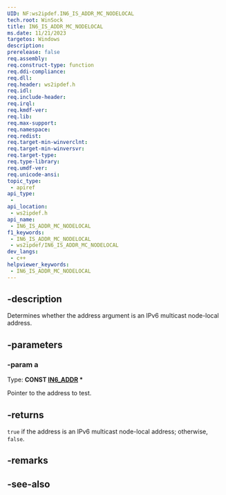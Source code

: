 ```yaml
---
UID: NF:ws2ipdef.IN6_IS_ADDR_MC_NODELOCAL
tech.root: WinSock
title: IN6_IS_ADDR_MC_NODELOCAL
ms.date: 11/21/2023
targetos: Windows
description: 
prerelease: false
req.assembly: 
req.construct-type: function
req.ddi-compliance: 
req.dll: 
req.header: ws2ipdef.h
req.idl: 
req.include-header: 
req.irql: 
req.kmdf-ver: 
req.lib: 
req.max-support: 
req.namespace: 
req.redist: 
req.target-min-winverclnt: 
req.target-min-winversvr: 
req.target-type: 
req.type-library: 
req.umdf-ver: 
req.unicode-ansi: 
topic_type:
 - apiref
api_type:
 - 
api_location:
 - ws2ipdef.h
api_name:
 - IN6_IS_ADDR_MC_NODELOCAL
f1_keywords:
 - IN6_IS_ADDR_MC_NODELOCAL
 - ws2ipdef/IN6_IS_ADDR_MC_NODELOCAL
dev_langs:
 - c++
helpviewer_keywords:
 - IN6_IS_ADDR_MC_NODELOCAL
---
```


## -description

Determines whether the address argument is an IPv6 multicast node-local address.

## -parameters

### -param a

Type: **CONST [IN6_ADDR](/windows/win32/api/in6addr/ns-in6addr-in6_addr) \***

Pointer to the address to test.

## -returns

`true` if the address is an IPv6 multicast node-local address; otherwise, `false`.

## -remarks

## -see-also
